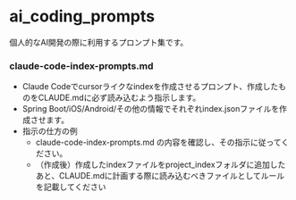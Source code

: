 # ai_coding_prompts
個人的なAI開発の際に利用するプロンプト集です。

### claude-code-index-prompts.md

* Claude Codeでcursorライクなindexを作成させるプロンプト、作成したものをCLAUDE.mdに必ず読み込むよう指示します。
* Spring Boot/iOS/Android/その他の情報でそれぞれindex.jsonファイルを作成させます。
* 指示の仕方の例
  * claude-code-index-prompts.md の内容を確認し、その指示に従ってください。
  * （作成後）作成したindexファイルをproject_indexフォルダに追加したあと、CLAUDE.mdに計画する際に読み込むべきファイルとしてルールを記載してください